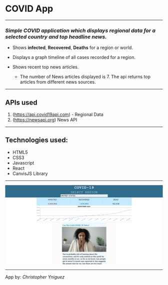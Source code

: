 # **COVID App**
---
### *Simple COVID application which displays regional data for a selected country and top headline news.*

- Shows **infected**, **Recovered**, **Deaths** for a region or world.
- Displays a graph timeline of all cases recorded for a region.

- Shows recent top news articles.
   
   - The number of News articles displayed is 7. The api returns top articles from different news sources.

---
## APIs used
1. (https://api.covid19api.com) - Regional Data 
2. (https://newsapi.org)  News API


---
## Technologies used:
- HTML5
- CSS3
- Javascript
- React
- CanvisJS Library
---



![Site Preview](https://raw.githubusercontent.com/bakernoodles/COVID-app/master/src/assets/sitePreview.png)


---
App by: *Christopher Yniguez*
